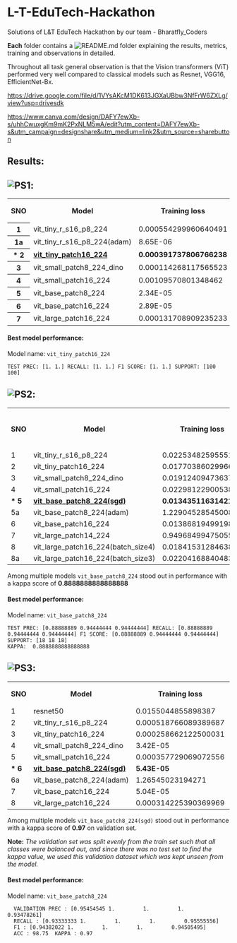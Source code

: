 # L-T-EduTech-Hackathon
Solutions of L&amp;T EduTech Hackathon by our team  - Bharatfly_Coders 

**Each** folder contains a ![README.md](https://github.com/FrozenWolf-Cyber/L-T-EduTech-Hackathon/tree/main/PS3#readme) folder explaining the results, metrics, training and observations in detailed.

Throughout all task general observation is that the Vision transformers (ViT) performed very well compared to classical models such as Resnet, VGG16, EfficientNet-Bx.

https://drive.google.com/file/d/1VYsAKcM1DK613JGXaUBbw3NfFrW6ZXLg/view?usp=drivesdk

https://www.canva.com/design/DAFY7ewXb-s/uhhCwuxgKm9mK2PxNLM5wA/edit?utm_content=DAFY7ewXb-s&utm_campaign=designshare&utm_medium=link2&utm_source=sharebutton


## Results:

## ![PS1](https://github.com/FrozenWolf-Cyber/L-T-EduTech-Hackathon/tree/main/PS1#readme):
<table>
    <tr>
        <th  rowspan="2">SNO</th>
        <th rowspan="2">Model</td>
        <th rowspan="2">Training loss</td>
        <th rowspan="2">Training accuracy</td>
        <th rowspan="2">Validation loss</td>
        <th rowspan="2">Validation accuracy</td>
        <th  rowspan="2">Test Loss</td>
        <th  rowspan="2">Test Accuracy</td>
        <th colspan="2"  >Precision</td>
        <th colspan="2" >Recall</td>
        <th colspan="2" >F1 Score</td>
        <th colspan="2">Support</td>
        <th rowspan="2" rowspan="2">Size(mb)</td>
    </tr>
    <tr>
        <td>Positive</td>
        <td>Negative</td>
        <td>Positive</td>
        <td>Negative</td>
        <td>Positive</td>
        <td>Negative</td>
        <td>Positive</td>
        <td>Negative</td>
    </tr>
    <tr>
        <th>1</th>
        <td>vit_tiny_r_s16_p8_224</td>
        <td>0.000554299960640491</td>
        <td>100</td>
        <td>0.0162891943918321</td>
        <td>98.5576923076923</td>
        <td>0.0168405814239612</td>
        <td>100</td>
        <td>1</td>
        <td>1</td>
        <td>1</td>
        <td>1</td>
        <td>1</td>
        <td>1</td>
        <td>100</td>
        <td>100</td>
        <td>24.64</td>
    </tr>
    <tr>
        <th>1a</th>
        <td>vit_tiny_r_s16_p8_224(adam)</td>
        <td>8.65E-06</td>
        <td>100</td>
        <td>0.341207414359325</td>
        <td>96.1538461538461</td>
        <td>1.32988578424848</td>
        <td>84.1346153846153</td>
        <td>0.75757576</td>
        <td>1</td>
        <td>1</td>
        <td>0.68</td>
        <td>0.86206897</td>
        <td>0.80952381</td>
        <td>100</td>
        <td>100</td>
        <td>24.64</td>
    </tr>
    <tr>
        <th><b>* 2</b></th>
        <td><b><a href="https://github.com/FrozenWolf-Cyber/L-T-EduTech-Hackathon/blob/main/PS1/vit_tiny_patch16_224.ipynb">vit_tiny_patch16_224</a></b></td>
        <td><b>0.000391737806766238</b></td>
        <td><b>100</b></td>
        <td><b>0.0066456968404684</b></td>
        <td><b>100</b></td>
        <td><b>0.00862143541542956</b></td>
        <td><b>100</b></td>
        <td><b>1</b></td>
        <td><b>1</b></td>
        <td><b>1</b></td>
        <td><b>1</b></td>
        <td><b>1</b></td>
        <td><b>1</b></td>
        <td><b>100<</b>/td>
        <td><b>100</b></td>
        <td><b>24.64</b></td>
    </tr>
    <tr>
        <th>3</th>
        <td>vit_small_patch8_224_dino</td>
        <td>0.000114268117565523</td>
        <td>100</td>
        <td>0.000981450813504544</td>
        <td>100</td>
        <td>0.00134592478011304</td>
        <td>100</td>
        <td>1</td>
        <td>1</td>
        <td>1</td>
        <td>1</td>
        <td>1</td>
        <td>1</td>
        <td>100</td>
        <td>100</td>
        <td>86.74</td>
    </tr>
    <tr>
        <th>4</th>
        <td>vit_small_patch16_224</td>
        <td>0.00109570801348462</td>
        <td>100</td>
        <td>0.0165256364203882</td>
        <td>99.0384615384615</td>
        <td>0.0172053847032097</td>
        <td>100</td>
        <td>1</td>
        <td>1</td>
        <td>1</td>
        <td>1</td>
        <td>1</td>
        <td>1</td>
        <td>100</td>
        <td>100</td>
        <td>86.72</td>
    </tr>
    <tr>
        <th>5</th>
        <td>vit_base_patch8_224</td>
        <td>2.34E-05</td>
        <td>100</td>
        <td>0.0109473363600591</td>
        <td>99.5</td>
        <td>0.0298415567417396</td>
        <td>99</td>
        <td>1</td>
        <td>0.98039216</td>
        <td>0.98</td>
        <td>1</td>
        <td>0.98989899</td>
        <td>0.99009901</td>
        <td>100</td>
        <td>100</td>
        <td>343.3</td>
    </tr>
    <tr>
        <th>6</th>
        <td>vit_base_patch16_224</td>
        <td>2.89E-05</td>
        <td>100</td>
        <td>0.000303537664754003</td>
        <td>100</td>
        <td>0.000899293540896906</td>
        <td>100</td>
        <td>1</td>
        <td>1</td>
        <td>1</td>
        <td>1</td>
        <td>1</td>
        <td>1</td>
        <td>100</td>
        <td>100</td>
        <td>343.26</td>
    </tr>
    <tr>
        <th>7</th>
        <td>vit_large_patch16_224</td>
        <td>0.000131708909235233</td>
        <td>100</td>
        <td>0.00477138461696085</td>
        <td>100</td>
        <td>0.0421330400995793</td>
        <td>99.5</td>
        <td>1</td>
        <td>0.99009901</td>
        <td>0.99</td>
        <td>1</td>
        <td>0.99497487</td>
        <td>0.99502488</td>
        <td>100</td>
        <td>100</td>
        <td>1.21gb</td>
    </tr>
</table>

#### Best model performance:
Model name: ```vit_tiny_patch16_224```
```LOSS : 0.008621435415429564  ACCURACY : 100.0
TEST PREC: [1. 1.] RECALL: [1. 1.] F1 SCORE: [1. 1.] SUPPORT: [100 100]
```

## ![PS2](https://github.com/FrozenWolf-Cyber/L-T-EduTech-Hackathon/tree/main/PS2#readme):


<table>
    <tr>
        <th  rowspan="2">SNO</td>
        <th  rowspan="2">Model</td>
        <th  rowspan="2">Training loss</td>
        <th  rowspan="2">Training accuracy</td>
        <th  rowspan="2">Validation loss</td>
        <th  rowspan="2">Validation accuracy</td>
        <th  rowspan="2">Loss</td>
        <th  rowspan="2">Accuracy_best</td>
        <th colspan="3">Precision</td>
        <th colspan="3">Recall</td>
        <th colspan="3">F1 Score</td>
        <th colspan="3">Support</td>
        <th  rowspan="2">Kappa</td>
        <th rowspan="2">Size(mb)</td>
    </tr>
    <tr>
        <td>Surge Arrestor</td>
        <td>Transformer</td>
        <td>Transformer with Surge Arrestor</td>
        <td>Surge Arrestor</td>
        <td>Transformer</td>
        <td>Transformer with Surge Arrestor</td>
        <td>Surge Arrestor</td>
        <td>Transformer</td>
        <td>Transformer with Surge Arrestor</td>
        <td>Surge Arrestor</td>
        <td>Transformer</td>
        <td>Transformer with Surge Arrestor</td>
    </tr>
    <tr>
        <td>1</td>
        <td>vit_tiny_r_s16_p8_224</td>
        <td>0.0225348259555175</td>
        <td>99.4791666666666</td>
        <td>1.20923614501953</td>
        <td>66.6666666666666</td>
        <td>0.377547923475503</td>
        <td>89.0625</td>
        <td>0.78947368</td>
        <td>0.9375</td>
        <td>0.89473684</td>
        <td>0.83333333</td>
        <td>0.83333333</td>
        <td>0.94444444</td>
        <td>0.81081081</td>
        <td>0.81081081</td>
        <td>0.91891892</td>
        <td>18</td>
        <td>18</td>
        <td>18</td>
        <td>0.805555555555555</td>
        <td>24.64</td>
    </tr>
    <tr>
        <td>2</td>
        <td>vit_tiny_patch16_224</td>
        <td>0.0177038602996617</td>
        <td>98.9583333333333</td>
        <td>0.967087268829345</td>
        <td>75</td>
        <td>0.401243545114994</td>
        <td>81.7708333333333</td>
        <td>0.76470588</td>
        <td>0.8</td>
        <td>0.88235294</td>
        <td>0.72222222</td>
        <td>0.88888889</td>
        <td>0.83333333</td>
        <td>0.74285714</td>
        <td>0.84210526</td>
        <td>0.85714286</td>
        <td>18</td>
        <td>18</td>
        <td>18</td>
        <td>0.722222222222222</td>
        <td>22.16</td>
    </tr>
    <tr>
        <td>3</td>
        <td>vit_small_patch8_224_dino</td>
        <td>0.0191240947363742</td>
        <td>98.9583333333333</td>
        <td>0.354451566934585</td>
        <td>91.6666666666666</td>
        <td>0.413140682503581</td>
        <td>81.7708333333333</td>
        <td>0.72222222</td>
        <td>0.85</td>
        <td>0.875</td>
        <td>0.72222222</td>
        <td>0.94444444</td>
        <td>0.77777778</td>
        <td>0.72222222</td>
        <td>0.89473684</td>
        <td>0.82352941</td>
        <td>18</td>
        <td>18</td>
        <td>18</td>
        <td>0.722222222222222</td>
        <td>86.74</td>
    </tr>
    <tr>
        <td>4</td>
        <td>vit_small_patch16_224</td>
        <td>0.0229812290053814</td>
        <td>98.9583333333333</td>
        <td>0.567398607730865</td>
        <td>75</td>
        <td>0.31965248286724</td>
        <td>83.3333333333333</td>
        <td>0.8</td>
        <td>0.77272727</td>
        <td>0.94117647</td>
        <td>0.66666667</td>
        <td>0.94444444</td>
        <td>0.88888889</td>
        <td>0.72727273</td>
        <td>0.85</td>
        <td>0.91428571</td>
        <td>18</td>
        <td>18</td>
        <td>18</td>
        <td>0.75</td>
        <td>86.72</td>
    </tr>
    <tr>
  <td><b>* 5</b></td>
        <td><b><a href="https://github.com/FrozenWolf-Cyber/L-T-EduTech-Hackathon/blob/main/PS2/vit_base_patch8_224.ipynb">vit_base_patch8_224(sgd)</a></b></td>
        <td><b>0.0134351163142127</b></td>
        <td><b>98.8888888888888</b></td>
        <td><b>1.07717802127202</b></td>
        <td><b>58.3333333333333</b></td>
        <td><b>0.220577826648617</b></td>
        <td><b>92.8571428571428</b></td>
        <td><b>0.88888889</b></td>
        <td><b>0.94444444</b></td>
        <td><b>0.94444444</b></td>
        <td><b>0.88888889</b></td>
        <td><b>0.94444444</b></td>
        <td><b>0.94444444</b></td>
        <td><b>0.88888889</b></td>
        <td><b>0.94444444</b></td>
        <td><b>0.94444444</b></td>
        <td><b>18</b></td>
        <td><b>18</b></td>
        <td><b>18</b></td>
        <td><b>0.888888888888888</b></td>
        <td><b>343.3</b></td>
    </tr>
    <tr>
        <td>5a</td>
        <td>vit_base_patch8_224(adam)</td>
        <td>1.22904528545008</td>
        <td>50</td>
        <td>1.18211032946904</td>
        <td>50</td>
        <td>1.16420696462903</td>
        <td>44.6428571428571</td>
        <td>0.27272727</td>
        <td>0.40740741</td>
        <td>0.625</td>
        <td>0.16666667</td>
        <td>0.61111111</td>
        <td>0.55555556</td>
        <td>0.20689655</td>
        <td>0.48888889</td>
        <td>0.58823529</td>
        <td>18</td>
        <td>18</td>
        <td>18</td>
        <td>0.166666666666666</td>
        <td>343.3</td>
    </tr>
    <tr>
        <td>6</td>
        <td>vit_base_patch16_224</td>
        <td>0.0138681949919878</td>
        <td>99.4444444444444</td>
        <td>1.38310711582501</td>
        <td>75</td>
        <td>0.315895141800865</td>
        <td>85.7142857142857</td>
        <td>0.77777778</td>
        <td>0.88888889</td>
        <td>0.88888889</td>
        <td>0.77777778</td>
        <td>0.88888889</td>
        <td>0.88888889</td>
        <td>0.77777778</td>
        <td>0.88888889</td>
        <td>0.88888889</td>
        <td>18</td>
        <td>18</td>
        <td>18</td>
        <td>0.777777777777777</td>
        <td>343.26</td>
    </tr>
    <tr>
        <td>7</td>
        <td>vit_large_patch14_224</td>
        <td>0.949684994750552</td>
        <td>53.3333333333333</td>
        <td>1.11181551218032</td>
        <td>58.3333333333333</td>
        <td>1.00124096231801</td>
        <td>53.5714285714285</td>
        <td>0.48148148</td>
        <td>0.53846154</td>
        <td>0.64285714</td>
        <td>0.72222222</td>
        <td>0.38888889</td>
        <td>0.5</td>
        <td>0.57777778</td>
        <td>0.4516129</td>
        <td>0.5625</td>
        <td>18</td>
        <td>18</td>
        <td>18</td>
        <td>0.305555555555555</td>
        <td>1.21gb</td>
    </tr>
    <tr>
        <td>8</td>
        <td>vit_large_patch16_224(batch_size4)</td>
        <td>0.0184153128463852</td>
        <td>99.4444444444444</td>
        <td>1.32563134034474</td>
        <td>66.6666666666666</td>
        <td>0.415346324234893</td>
        <td>85.7142857142857</td>
        <td>0.78947368</td>
        <td>0.84210526</td>
        <td>0.9375</td>
        <td>0.83333333</td>
        <td>0.88888889</td>
        <td>0.83333333</td>
        <td>0.81081081</td>
        <td>0.86486486</td>
        <td>0.88235294</td>
        <td>18</td>
        <td>18</td>
        <td>18</td>
        <td>0.777777777777777</td>
        <td>1.21gb</td>
    </tr>
    <tr>
        <td>8a</td>
        <td>vit_large_patch16_224(batch_size3)</td>
        <td>0.0220416884048366</td>
        <td>99.4444444444444</td>
        <td>1.28843541815876</td>
        <td>66.6666666666666</td>
        <td>0.453457333567914</td>
        <td>85.1851851851851</td>
        <td>0.78947368</td>
        <td>0.84210526</td>
        <td>0.9375</td>
        <td>0.83333333</td>
        <td>0.88888889</td>
        <td>0.83333333</td>
        <td>0.81081081</td>
        <td>0.86486486</td>
        <td>0.88235294</td>
        <td>18</td>
        <td>18</td>
        <td>18</td>
        <td>0.777777777777777</td>
        <td>1.21gb</td>
    </tr>
</table>

Among multiple models ```vit_base_patch8_224``` stood out in performance with a kappa score of **0.8888888888888888**

#### Best model performance:
Model name: ```vit_base_patch8_224```
```LOSS : 0.22057782664861797  ACCURACY : 92.85714285714286
TEST PREC: [0.88888889 0.94444444 0.94444444] RECALL: [0.88888889 0.94444444 0.94444444] F1 SCORE: [0.88888889 0.94444444 0.94444444] SUPPORT: [18 18 18]
KAPPA:  0.8888888888888888
```

## ![PS3](https://github.com/FrozenWolf-Cyber/L-T-EduTech-Hackathon/tree/main/PS3#readme):


<table>
    <tr>
        <th rowspan="2">SNO</td>
        <th rowspan="2">Model</td>
        <th rowspan="2">Training loss</td>
        <th rowspan="2">Training accuracy</td>
        <th rowspan="2">Validation loss</td>
        <th rowspan="2">Validation accuracy</td>
        <th colspan="5">Precision</td>
        <th colspan="5">Recall</td>
        <th colspan="5">F1 Score</td>
        <th rowspan="2">Kappa</td>
        <th rowspan="2">Size(mb)</td>
    </tr>
    <tr>
        <td>Cargo</td>
        <td>Military</td>
        <td>Carrier</td>
        <td>Cruise</td>
        <td>Tanker</td>
        <td>Cargo</td>
        <td>Military</td>
        <td>Carrier</td>
        <td>Cruise</td>
        <td>Tanker</td>
        <td>Cargo</td>
        <td>Military</td>
        <td>Carrier</td>
        <td>Cruise</td>
        <td>Tanker</td>
        <td></td>
        <td></td>
    </tr>
    <tr>
        <td>1</td>
        <td>resnet50</td>
        <td>0.0155044855898387</td>
        <td>99.547803617571</td>
        <td>0.30526700746268</td>
        <td>92.5</td>
        <td>0.90243902</td>
        <td>0.93333333</td>
        <td>1</td>
        <td>0.95454545</td>
        <td>0.82</td>
        <td>0.82222222</td>
        <td>0.93333333</td>
        <td>1</td>
        <td>0.93333333</td>
        <td>0.91111111</td>
        <td>0.86046512</td>
        <td>0.93333333</td>
        <td>1</td>
        <td>0.94382022</td>
        <td>0.86315789</td>
        <td>0.903333333333333</td>
        <td>94.39</td>
    </tr>
    <tr>
        <td>2</td>
        <td>vit_tiny_r_s16_p8_224</td>
        <td>0.000518766089389687</td>
        <td>99.9838501291989</td>
        <td>0.465771711990237</td>
        <td>91.25</td>
        <td>0.84615385</td>
        <td>0.9375</td>
        <td>1</td>
        <td>0.93333333</td>
        <td>0.8125</td>
        <td>0.73333333</td>
        <td>1</td>
        <td>1</td>
        <td>0.93333333</td>
        <td>0.86666667</td>
        <td>0.78571429</td>
        <td>0.96774194</td>
        <td>1</td>
        <td>0.93333333</td>
        <td>0.83870968</td>
        <td>0.883333333333333</td>
        <td>24.64</td>
    </tr>
    <tr>
        <td>3</td>
        <td>vit_tiny_patch16_224</td>
        <td>0.000258662122500031</td>
        <td>100</td>
        <td>0.284326805872842</td>
        <td>93.75</td>
        <td>1</td>
        <td>0.9375</td>
        <td>1</td>
        <td>1</td>
        <td>0.78947368</td>
        <td>0.73333333</td>
        <td>1</td>
        <td>1</td>
        <td>0.93333333</td>
        <td>1</td>
        <td>0.84615385</td>
        <td>0.96774194</td>
        <td>1</td>
        <td>0.96551724</td>
        <td>0.88235294</td>
        <td>0.916666666666666</td>
        <td>22.16</td>
    </tr>
    <tr>
        <td>4</td>
        <td>vit_small_patch8_224_dino</td>
        <td>3.42E-05</td>
        <td>100</td>
        <td>0.0970607578463386</td>
        <td>97.5</td>
        <td>0.93333333</td>
        <td>1</td>
        <td>1</td>
        <td>1</td>
        <td>0.93333333</td>
        <td>0.93333333</td>
        <td>1</td>
        <td>1</td>
        <td>1</td>
        <td>0.93333333</td>
        <td>0.93333333</td>
        <td>1</td>
        <td>1</td>
        <td>1</td>
        <td>0.93333333</td>
        <td>0.966666666666666</td>
        <td>86.74</td>
    </tr>
    <tr>
        <td>5</td>
        <td>vit_small_patch16_224</td>
        <td>0.000357729069072556</td>
        <td>100</td>
        <td>0.294432922825217</td>
        <td>96.25</td>
        <td>0.92857143</td>
        <td>1</td>
        <td>1</td>
        <td>1</td>
        <td>0.875</td>
        <td>0.86666667</td>
        <td>1</td>
        <td>1</td>
        <td>1</td>
        <td>0.93333333</td>
        <td>0.89655172</td>
        <td>1</td>
        <td>1</td>
        <td>1</td>
        <td>0.90322581</td>
        <td>0.95</td>
        <td>86.73</td>
    </tr>
    <tr>
      <td><b>* 6</b></td>
        <td><b><a href="https://github.com/FrozenWolf-Cyber/L-T-EduTech-Hackathon/blob/main/PS3/vit_base_patch8_224.ipynb">vit_base_patch8_224(sgd)</a></b></td>
        <td><b>5.43E-05</b></td>
        <td><b>100</td>
        <td><b>0.0298978400795022</b></td>
        <td><b>98.75</b></td>
        <td><b>0.95454545<</b>/td>
        <td><b>1</b></td>
        <td><b>1</b></td>
        <td><b>1</b></td>
        <td><b>0.93478261</b></td>
        <td><b>0.93333333</b></td>
        <td><b>1</b></td>
        <td><b>1</b></td>
        <td><b>1</b></td>
        <td><b>0.95555556</b></td>
        <td><b>0.94382022</b></td>
        <td><b>1</b></td>
        <td><b>1</b></td>
        <td><b>1</b></td>
        <td><b>0.94505495</b></td>
        <td><b>0.97</b></td>
        <td><b>343.3</b></td>
    </tr>
    <tr>
        <td>6a</td>
        <td>vit_base_patch8_224(adam)</td>
        <td>1.26545023194271</td>
        <td>46.2855297157622</td>
        <td>1.36305949687957</td>
        <td>33.6363636363636</td>
        <td>0.21568627</td>
        <td>0.42857143</td>
        <td>0.42857143</td>
        <td>0.125</td>
        <td>0.51111111</td>
        <td>0.48888889</td>
        <td>0.6</td>
        <td>0.06666667</td>
        <td>0.02222222</td>
        <td>0.51111111</td>
        <td>0.29931973</td>
        <td>0.5</td>
        <td>0.11538462</td>
        <td>0.03773585</td>
        <td>0.51111111</td>
        <td>0.227777777777777</td>
        <td>343.3</td>
    </tr>
    <tr>
        <td>7</td>
        <td>vit_base_patch16_224</td>
        <td>5.04E-05</td>
        <td>100</td>
        <td>0.0669359442894347</td>
        <td>97.5</td>
        <td>0.93333333</td>
        <td>1</td>
        <td>1</td>
        <td>1</td>
        <td>0.93333333</td>
        <td>0.93333333</td>
        <td>1</td>
        <td>1</td>
        <td>1</td>
        <td>0.93333333</td>
        <td>0.93333333</td>
        <td>1</td>
        <td>1</td>
        <td>1</td>
        <td>0.93333333</td>
        <td>0.966666666666666</td>
        <td>343.27</td>
    </tr>
    <tr>
        <td>8</td>
        <td>vit_large_patch16_224</td>
        <td>0.000314225390369969</td>
        <td>99.9838187702265</td>
        <td>0.186438377808216</td>
        <td>96.9298245614035</td>
        <td>0.93333333</td>
        <td>1</td>
        <td>1</td>
        <td>1</td>
        <td>0.93333333</td>
        <td>0.93333333</td>
        <td>1</td>
        <td>1</td>
        <td>1</td>
        <td>0.93333333</td>
        <td>0.93333333</td>
        <td>1</td>
        <td>1</td>
        <td>1</td>
        <td>0.93333333</td>
        <td>0.973099415204678</td>
        <td>1.21gb</td>
    </tr>
</table>

Among multiple models ```vit_base_patch8_224(sgd)``` stood out in performance with a kappa score of **0.97** on validation set.

**Note:** _The validation set was split evenly from the train set such that all classes were balanced out, and since there was no test set to find the kappa value, we used this validation dataset which was kept unseen from the model._
#### Best model performance:
Model name: ```vit_base_patch8_224```

``` VALIDATION LOSS for EPOCH 30 : 0.029897840079502202
  VALIDATION PREC : [0.95454545 1.         1.         1.         0.93478261]
  RECALL : [0.93333333 1.         1.         1.         0.95555556]
  F1 : [0.94382022 1.         1.         1.         0.94505495]  
  ACC : 98.75  KAPPA : 0.97
```
